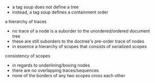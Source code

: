 
- a tag soup does not define a tree
- instead, a tag soup defines a containment order

a hierarchy of traces
- no trace of a node is a suborder to
  the unordered/ordered document tree
- these are still suborders to the
  doctree's pre-order trace of nodes
- in essence a hierarchy of scopes
  that consists of serialized scopes

consistency of scopes
- in regards to underlining/boxing nodes
- there are no overlapping traces/sequences
- none of the borders of any two scopes cross each other
